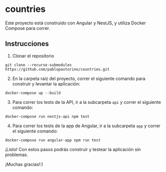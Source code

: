 # countries

Este proyecto está construido con Angular y NestJS, y utiliza Docker Compose para correr. 

## Instrucciones

1. Clonar el repositorio

`git clone --recurse-submodules https://github.com/pablopastorino/countries.git`

2. En la carpeta raíz del proyecto, correr el siguiente comando para construir y levantar la aplicación:

`docker-compose up --build`

3. Para correr los tests de la API, ir a la subcarpeta `api` y correr el siguiente comando:

`docker-compose run nestjs-api npm test`

4. Para correr los tests de la app de Angular, ir a la subcarpeta `app` y correr el siguiente comando:

`docker-compose run angular-app npm run test`

¡Listo! Con estos pasos podrás construir y testear la aplicación sin problemas.

¡Muchas gracias!:)
